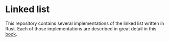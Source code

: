 # Linked list

This repository contains several implementations of the linked list written in
Rust. Each of those implementations are described in great detail in this
[book].

[book]: https://rust-unofficial.github.io/too-many-lists/index.html


